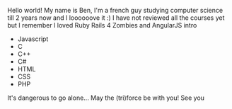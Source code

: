 Hello world!
My name is Ben, I'm a french guy studying computer science till 2 years now and I loooooove it :)
I have not reviewed all the courses yet but I remember I loved Ruby Rails 4 Zombies and AngularJS intro 
* Javascript
* C
* C++
* C#
* HTML
* CSS
* PHP

It's dangerous to go alone... May the (tri)force be with you!
See you
